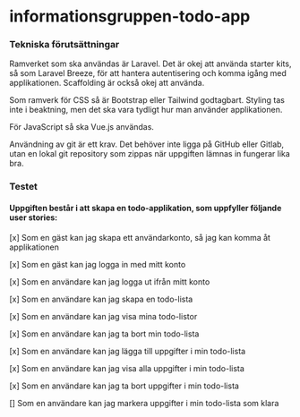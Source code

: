 # informationsgruppen-todo-app
### Tekniska förutsättningar 
Ramverket som ska användas är Laravel. Det är okej att använda starter kits, så som Laravel Breeze, för att hantera autentisering och komma igång med applikationen. Scaffolding är också okej att använda.

Som ramverk för CSS så är Bootstrap eller Tailwind godtagbart. Styling tas inte i beaktning, men det ska vara tydligt hur man använder applikationen.

För JavaScript så ska Vue.js användas.

Användning av git är ett krav. Det behöver inte ligga på GitHub eller Gitlab, utan en lokal git repository som zippas när uppgiften lämnas in fungerar lika bra.

### Testet

#### Uppgiften består i att skapa en todo-applikation, som uppfyller följande user stories:

[x] Som en gäst kan jag skapa ett användarkonto, så jag kan komma åt applikationen

[x] Som en gäst kan jag logga in med mitt konto

[x] Som en användare kan jag logga ut ifrån mitt konto

[x] Som en användare kan jag skapa en todo-lista

[x] Som en användare kan jag visa mina todo-listor

[x] Som en användare kan jag ta bort min todo-lista

[x] Som en användare kan jag lägga till uppgifter i min todo-lista

[x] Som en användare kan jag visa alla uppgifter i min todo-lista

[x] Som en användare kan jag ta bort uppgifter i min todo-lista

[] Som en användare kan jag markera uppgifter i min todo-lista som klara